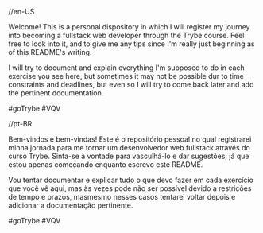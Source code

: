 //en-US

Welcome! This is a personal dispository in which I will register my journey into
becoming a fullstack web developer through the Trybe course. Feel free to look into it,
and to give me any tips since I'm really just beginning as of this README's writing.

I will try to document and explain everything I'm supposed to do in each exercise you see
here, but sometimes it may not be possible dur to time constraints and deadlines, but even
so I will try to come back later and add the pertinent documentation.

#goTrybe #VQV


//pt-BR

Bem-vindos e bem-vindas! Este é o repositório pessoal no qual registrarei minha jornada para
me tornar um desenvolvedor web fullstack através do curso Trybe. Sinta-se à vontade para 
vasculhá-lo e dar sugestões, já que estou apenas começando enquanto escrevo este README.

Vou tentar documentar e explicar tudo o que devo fazer em cada exercício que você vê aqui, 
mas às vezes pode não ser possível devido a restrições de tempo e prazos, masmesmo  nesses
casos tentarei voltar depois e adicionar a documentação pertinente.

#goTrybe #VQV
